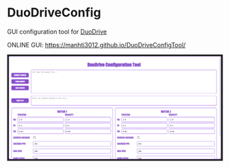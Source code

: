 # DuoDriveConfig
GUI configuration tool for [DuoDrive](https://github.com/ManhTi3012/DuoDrive)

ONLINE GUI:
https://manhti3012.github.io/DuoDriveConfigTool/

![preview](/photos/preview.png)

